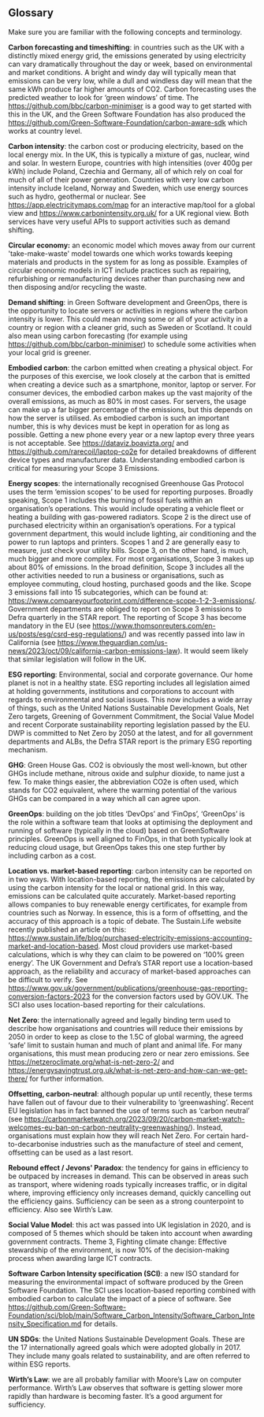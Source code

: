 ## Glossary
Make sure you are familiar with the following concepts and terminology.

**Carbon forecasting and timeshifting**: in countries such as the UK with a distinctly mixed energy grid, the emissions generated by using electricity can vary dramatically throughout the day or week, based on environmental and market conditions. A bright and windy day will typically mean that emissions can be very low, while a dull and windless day will mean that the same kWh produce far higher amounts of CO2. Carbon forecasting uses the predicted weather to look for ‘green windows’ of time. The https://github.com/bbc/carbon-minimiser is a good way to get started with this in the UK, and the Green Software Foundation has also produced the https://github.com/Green-Software-Foundation/carbon-aware-sdk which works at country level. 

**Carbon intensity**: the carbon cost or producing electricity, based on the local energy mix. In the UK, this is typically a mixture of gas, nuclear, wind and solar. In western Europe, countries with high intensities (over 400g per kWh) include Poland, Czechia and Germany, all of which rely on coal for much of all of their power generation. Countries with very low carbon intensity include Iceland, Norway and Sweden, which use energy sources such as hydro, geothermal or nuclear. See https://app.electricitymaps.com/map for an interactive map/tool for a global view and https://www.carbonintensity.org.uk/ for a UK regional view. Both services have very useful APIs to support activities such as demand shifting.

**Circular economy:** an economic model which moves away from our current 'take-make-waste' model towards one which works towards keeping materials and products in the system for as long as possible. Examples of circular economic models in ICT include practices such as repairing, refurbishing or remanufacturing devices rather than purchasing new and then disposing and/or recycling the waste. 

**Demand shifting**: in Green Software development and GreenOps, there is the opportunity to locate servers or activities in regions where the carbon intensity is lower. This could mean moving some or all of your activity in a country or region with a cleaner grid, such as Sweden or Scotland. It could also mean using carbon forecasting (for example using https://github.com/bbc/carbon-minimiser) to schedule some activities when your local grid is greener. 

**Embodied carbon**: the carbon emitted when creating a physical object. For the purposes of this exercise, we look closely at the carbon that is emitted when creating a device such as a smartphone, monitor, laptop or server. For consumer devices, the embodied carbon makes up the vast majority of the overall emissions, as much as 80% in most cases. For servers, the usage can make up a far bigger percentage of the emissions, but this depends on how the server is utilised. As embodied carbon is such an important number, this is why devices must be kept in operation for as long as possible. Getting a new phone every year or a new laptop every three years is not acceptable. See https://dataviz.boavizta.org/ and https://github.com/rarecoil/laptop-co2e for detailed breakdowns of different device types and manufacturer data. Understanding embodied carbon is critical for measuring your Scope 3 Emissions. 

**Energy scopes**: the internationally recognised Greenhouse Gas Protocol uses the term ‘emission scopes’ to be used for reporting purposes. Broadly speaking, Scope 1 includes the burning of fossil fuels within an organisation’s operations. This would include operating a vehicle fleet or heating a building with gas-powered radiators. Scope 2 is the direct use of purchased electricity within an organisation’s operations. For a typical government department, this would include lighting, air conditioning and the power to run laptops and printers. Scopes 1 and 2 are generally easy to measure, just check your utility bills. Scope 3, on the other hand, is much, much bigger and more complex. For most organisations, Scope 3 makes up about 80% of emissions. In the broad definition, Scope 3 includes all the other activities needed to run a business or organisations, such as employee commuting, cloud hosting, purchased goods and the like. Scope 3 emissions fall into 15 subcategories, which can be found at: https://www.compareyourfootprint.com/difference-scope-1-2-3-emissions/. Government departments are obliged to report on Scope 3 emissions to Defra quarterly in the STAR report. The reporting of Scope 3 has become mandatory in the EU (see https://www.thomsonreuters.com/en-us/posts/esg/csrd-esg-regulations/) and was recently passed into law in California (see https://www.theguardian.com/us-news/2023/oct/09/california-carbon-emissions-law). It would seem likely that similar legislation will follow in the UK. 

**ESG reporting**: Environmental, social and corporate governance. Our home planet is not in a healthy state. ESG reporting includes all legislation aimed at holding governments, institutions and corporations to account with regards to environmental and social issues. This now includes a wide array of things, such as the United Nations Sustainable Development Goals, Net Zero targets, Greening of Government Commitment, the Social Value Model and recent Corporate sustainability reporting legislation passed by the EU. DWP is committed to Net Zero by 2050 at the latest, and for all government departments and ALBs, the Defra STAR report is the primary ESG reporting mechanism. 

**GHG**: Green House Gas. CO2 is obviously the most well-known, but other GHGs include methane, nitrous oxide and sulphur dioxide, to name just a few. To make things easier, the abbreviation CO2e is often used, which stands for CO2 equivalent, where the warming potential of the various GHGs can be compared in a way which all can agree upon. 

**GreenOps**: building on the job titles ‘DevOps’ and ‘FinOps’, ‘GreenOps’ is the role within a software team that looks at optimising the deployment and running of software (typically in the cloud) based on GreenSoftware principles. GreenOps is well aligned to FinOps, in that both typically look at reducing cloud usage, but GreenOps takes this one step further by including carbon as a cost.

**Location vs. market-based reporting**: carbon intensity can be reported on in two ways. With location-based reporting, the emissions are calculated by using the carbon intensity for the local or national grid. In this way, emissions can be calculated quite accurately. Market-based reporting allows companies to buy renewable energy certificates, for example from countries such as Norway. In essence, this is a form of offsetting, and the accuracy of this approach is a topic of debate. The Sustain.Life website recently published an article on this: https://www.sustain.life/blog/purchased-electricity-emissions-accounting-market-and-location-based. Most cloud providers use market-based calculations, which is why they can claim to be powered on ‘100% green energy’. The UK Government and Defra’s STAR report use a location-based approach, as the reliability and accuracy of market-based approaches can be difficult to verify. See https://www.gov.uk/government/publications/greenhouse-gas-reporting-conversion-factors-2023 for the conversion factors used by GOV.UK. The SCI also uses location-based reporting for their calculations. 

**Net Zero**: the internationally agreed and legally binding term used to describe how organisations and countries will reduce their emissions by 2050 in order to keep as close to the 1.5C of global warming, the agreed ‘safe’ limit to sustain human and much of plant and animal life. For many organisations, this must mean producing zero or near zero emissions. See https://netzeroclimate.org/what-is-net-zero-2/ and https://energysavingtrust.org.uk/what-is-net-zero-and-how-can-we-get-there/ for further information. 

**Offsetting, carbon-neutral**: although popular up until recently, these terms have fallen out of favour due to their vulnerability to ‘greenwashing’. Recent EU legislation has in fact banned the use of terms such as ‘carbon neutral’ (see https://carbonmarketwatch.org/2023/09/20/carbon-market-watch-welcomes-eu-ban-on-carbon-neutrality-greenwashing/). Instead, organisations must explain how they will reach Net Zero. For certain hard-to-decarbonise industries such as the manufacture of steel and cement, offsetting can be used as a last resort. 

**Rebound effect / Jevons' Paradox**: the tendency for gains in efficiency to be outpaced by increases in demand. This can be observed in areas such as transport, where widening roads typically increases traffic, or in digital where, improving efficiency only increases demand, quickly cancelling out the efficiency gains. Sufficiency can be seen as a strong counterpoint to efficiency. Also see Wirth’s Law. 

**Social Value Model**: this act was passed into UK legislation in 2020, and is composed of 5 themes which should be taken into account when awarding government contracts. Theme 3, Fighting climate change: Effective stewardship of the environment, is now 10% of the decision-making process when awarding large ICT contracts. 

**Software Carbon Intensity specification (SCI)**: a new ISO standard for measuring the environmental impact of software produced by the Green Software Foundation. The SCI uses location-based reporting combined with embodied carbon to calculate the impact of a piece of software. See https://github.com/Green-Software-Foundation/sci/blob/main/Software_Carbon_Intensity/Software_Carbon_Intensity_Specification.md for details. 

**UN SDGs**: the United Nations Sustainable Development Goals. These are the 17 internationally agreed goals which were adopted globally in 2017. They include many goals related to sustainability, and are often referred to within ESG reports. 

**Wirth’s Law**: we are all probably familiar with Moore’s Law on computer performance. Wirth’s Law observes that software is getting slower more rapidly than hardware is becoming faster. It’s a good argument for sufficiency.
